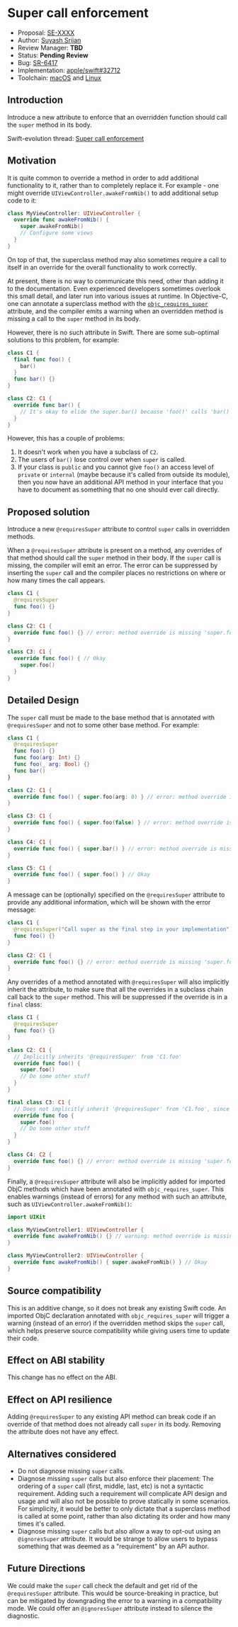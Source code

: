 # Super call enforcement

* Proposal: [SE-XXXX](xxxx-super-call-enforcement.md)
* Author: [Suyash Srijan](https://github.com/theblixguy)
* Review Manager: **TBD**
* Status: **Pending Review**
* Bug: [SR-6417](https://bugs.swift.org/browse/SR-6417)
* Implementation: [apple/swift#32712](https://github.com/apple/swift/pull/32712)
* Toolchain: [macOS](https://ci.swift.org/job/swift-PR-toolchain-osx/604/artifact/branch-master/swift-PR-32712-604-osx.tar.gz) and [Linux](https://ci.swift.org/job/swift-PR-toolchain-Linux/426/artifact/branch-master/swift-PR-32712-426-ubuntu16.04.tar.gz)

## Introduction

Introduce a new attribute to enforce that an overridden function should call the `super` method in its body.

Swift-evolution thread: [Super call enforcement](https://forums.swift.org/t/super-call-enforcement/38177)

## Motivation

It is quite common to override a method in order to add additional functionality to it, rather than to completely replace it. For example - one might override `UIViewController.awakeFromNib()` to add additional setup code to it:

```swift
class MyViewController: UIViewController {
  override func awakeFromNib() {
    super.awakeFromNib()
    // Configure some views
  }
}
```

On top of that, the superclass method may also sometimes require a call to itself in an override for the overall functionality to work correctly.

At present, there is no way to communicate this need, other than adding it to the documentation. Even experienced developers sometimes overlook this small detail, and later run into various issues at runtime. In Objective-C, one can annotate a superclass method with the [`objc_requires_super`](https://clang.llvm.org/docs/AttributeReference.html#objc-requires-super) attribute, and the compiler emits a warning when an overridden method is missing a call to the `super` method in its body.

However, there is no such attribute in Swift. There are some sub-optimal solutions to this problem, for example:

```swift
class C1 {
  final func foo() {
    bar()
  }
  func bar() {}
}

class C2: C1 {
  override func bar() {
    // It's okay to elide the super.bar() because 'foo()' calls 'bar()'
  }
}
```

However, this has a couple of problems:

1. It doesn't work when you have a subclass of `C2`.
2. The users of `bar()` lose control over when `super` is called.
3. If your class is `public` and you cannot give `foo()` an access level of `private` or `internal` (maybe because it's called from outside its module), then you now have an additional API method in your interface that you have to document as something that no one should ever call directly.

## Proposed solution

Introduce a new `@requiresSuper` attribute to control `super` calls in overridden methods.

When a `@requiresSuper` attribute is present on a method, any overrides of that method should call the `super` method in their body. If the `super` call is missing, the compiler will emit an error. The error can be suppressed by inserting the `super` call and the compiler places no restrictions on where or how many times the call appears.

```swift
class C1 {
  @requiresSuper 
  func foo() {}
}

class C2: C1 {
  override func foo() {} // error: method override is missing 'super.foo()' call
}

class C3: C1 {
  override func foo() { // Okay
    super.foo()
  }
}
```

## Detailed Design

The `super` call must be made to the base method that is annotated with `@requiresSuper` and not to some other base method. For example:

```swift
class C1 {
  @requiresSuper
  func foo() {}
  func foo(arg: Int) {}
  func foo(_ arg: Bool) {}
  func bar()
}

class C2: C1 {
  override func foo() { super.foo(arg: 0) } // error: method override is missing 'super.foo()' call
}

class C3: C1 {
  override func foo() { super.foo(false) } // error: method override is missing 'super.foo()' call
}

class C4: C1 {
  override func foo() { super.bar() } // error: method override is missing 'super.foo()' call
}

class C5: C1 {
  override func foo() { super.foo() } // Okay
}
```

A message can be (optionally) specified on the `@requiresSuper` attribute to provide any additional information, which will be shown with the error message:

```swift
class C1 {
  @requiresSuper("Call super as the final step in your implementation")
  func foo() {}
}

class C2: C1 {
  override func foo() {} // error: method override is missing 'super.foo()' call: Call super as the final step in your implementation
}
```

Any overrides of a method annotated with `@requiresSuper` will also implicitly inherit the attribute, to make sure that all the overrides in a subclass chain call back to the `super` method. This will be suppressed if the override is in a `final` class:

```swift
class C1 {
  @requiresSuper
  func foo() {}
}

class C2: C1 {
  // Implicitly inherits '@requiresSuper' from 'C1.foo'
  override func foo() {
    super.foo()
    // Do some other stuff
  }
}

final class C3: C1 {
  // Does not implicitly inherit '@requiresSuper' from 'C1.foo', since 'C3.foo' cannot be overridden
  override func foo {
    super.foo()
    // Do some other stuff
  }
}

class C4: C2 {
  override func foo() {} // error: method override is missing 'super.foo()' call
}
```

Finally, a `@requiresSuper` attribute will also be implicitly added for imported ObjC methods which have been annotated with `objc_requires_super`. This enables warnings (instead of errors) for any method with such an attribute, such as `UIViewController.awakeFromNib()`:

```swift
import UIKit

class MyViewController1: UIViewController {
  override func awakeFromNib() {} // warning: method override is missing 'super.awakeFromNib()' call
}

class MyViewController2: UIViewController {
  override func awakeFromNib() { super.awakeFromNib() } // Okay
}
```

## Source compatibility

This is an additive change, so it does not break any existing Swift code. An imported ObjC declaration annotated with `objc_requires_super` will trigger a warning (instead of an error) if the overridden method skips the `super` call, which helps preserve source compatibility while giving users time to update their code.

## Effect on ABI stability

This change has no effect on the ABI.

## Effect on API resilience

Adding `@requiresSuper` to any existing API method can break code if an override of that method does not already call `super` in its body. Removing the attribute does not have any effect.

## Alternatives considered

- Do not diagnose missing `super` calls.
- Diagnose missing `super` calls but also enforce their placement: The ordering of a `super` call (first, middle, last, etc) is not a syntactic requirement. Adding such a requirement will complicate API design and usage and will also not be possible to prove statically in some scenarios. For simplicity, it would be better to only dictate that a superclass method is called at some point, rather than also dictating its order and how many times it's called.
- Diagnose missing `super` calls but also allow a way to opt-out using an `@ignoresSuper` attribute. It would be strange to allow users to bypass something that was deemed as a "requirement" by an API author.

## Future Directions

We could make the `super` call check the default and get rid of the `@requiresSuper` attribute. This would be source-breaking in practice, but can be mitigated by downgrading the error to a warning in a compatibility mode. We could offer an `@ignoresSuper` attribute instead to silence the diagnostic.